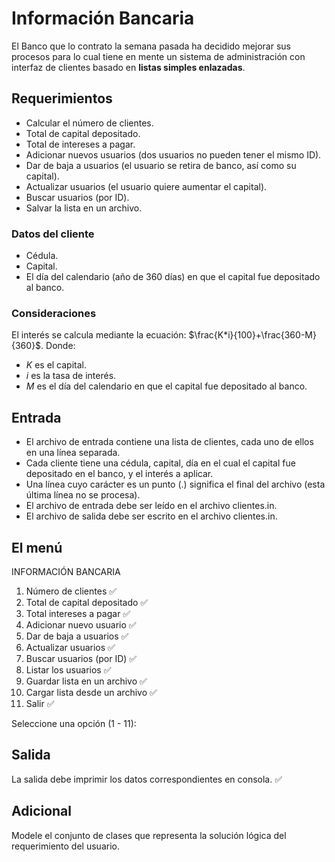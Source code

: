 # Información Bancaria
El Banco que lo contrato la semana pasada ha decidido mejorar sus procesos para lo cual
tiene en mente un sistema de administración con interfaz de clientes basado en **listas
simples enlazadas**.

## Requerimientos
- Calcular el número de clientes.
- Total de capital depositado.
- Total de intereses a pagar.
- Adicionar nuevos usuarios (dos usuarios no pueden tener el mismo ID).
- Dar de baja a usuarios (el usuario se retira de banco, así como su capital).
- Actualizar usuarios (el usuario quiere aumentar el capital).
- Buscar usuarios (por ID).
- Salvar la lista en un archivo.

### Datos del cliente
- Cédula.
- Capital.
- El día del calendario (año de 360 días) en que el capital fue depositado al banco.

### Consideraciones
El interés se calcula mediante la ecuación: $\frac{K*i}{100}+\frac{360-M}{360}$.
Donde:
- $K$ es el capital.
- $i$ es la tasa de interés.
- $M$ es el día del calendario en que el capital fue depositado al banco.

## Entrada
- El archivo de entrada contiene una lista de clientes, cada uno de ellos en una línea
separada.
- Cada cliente tiene una cédula, capital, día en el cual el capital fue depositado en
el banco, y el interés a aplicar.
- Una línea cuyo carácter es un punto (.) significa el final del archivo (esta última línea no se
procesa).
- El archivo de entrada debe ser leído en el archivo clientes.in.
- El archivo de salida debe ser escrito en el archivo clientes.in.

## El menú
INFORMACIÓN BANCARIA
1. Número de clientes ✅
2. Total de capital depositado ✅
3. Total intereses a pagar ✅
4. Adicionar nuevo usuario ✅
5. Dar de baja a usuarios ✅
6. Actualizar usuarios ✅
7. Buscar usuarios (por ID) ✅
8. Listar los usuarios ✅
9. Guardar lista en un archivo ✅
10. Cargar lista desde un archivo ✅
11. Salir ✅

Seleccione una opción (1 - 11):

##  Salida
La salida debe imprimir los datos correspondientes en consola. ✅

## Adicional
Modele el conjunto de clases que representa la solución lógica del requerimiento del usuario.